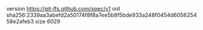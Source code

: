 version https://git-lfs.github.com/spec/v1
oid sha256:2339aa3abefd2a50174f8f8a7ee5b8f5bde933a248f0454d605625458e2afeb3
size 6029
